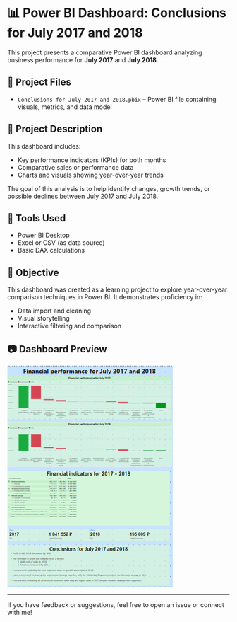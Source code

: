 # 📊 Power BI Dashboard: Conclusions for July 2017 and 2018

This project presents a comparative Power BI dashboard analyzing business performance for **July 2017** and **July 2018**.

## 📁 Project Files

- `Conclusions for July 2017 and 2018.pbix` – Power BI file containing visuals, metrics, and data model

## 📌 Project Description

This dashboard includes:

- Key performance indicators (KPIs) for both months
- Comparative sales or performance data
- Charts and visuals showing year-over-year trends

The goal of this analysis is to help identify changes, growth trends, or possible declines between July 2017 and July 2018.

## 🧰 Tools Used

- Power BI Desktop
- Excel or CSV (as data source)
- Basic DAX calculations

## 🎯 Objective

This dashboard was created as a learning project to explore year-over-year comparison techniques in Power BI. It demonstrates proficiency in:

- Data import and cleaning
- Visual storytelling
- Interactive filtering and comparison

## 📷 Dashboard Preview

![Dashboard Preview](dashboard.png)

---

If you have feedback or suggestions, feel free to open an issue or connect with me!
